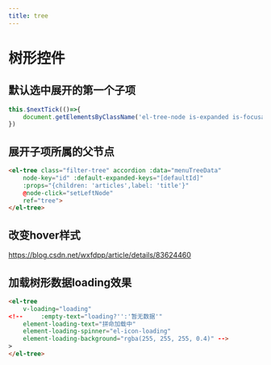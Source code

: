 ```yaml
--- 
title: tree 
---
```

# 树形控件
## 默认选中展开的第一个子项
``` js 
this.$nextTick(()=>{
    document.getElementsByClassName('el-tree-node is-expanded is-focusable')[1].click()
})
```
## 展开子项所属的父节点
``` html
<el-tree class="filter-tree" accordion :data="menuTreeData"
    node-key="id" :default-expanded-keys="[defaultId]"
    :props="{children: 'articles',label: 'title'}"
    @node-click="setLeftNode"
    ref="tree">
</el-tree>
```
## 改变hover样式 
https://blog.csdn.net/wxfdpp/article/details/83624460
## 加载树形数据loading效果
``` html
<el-tree
    v-loading="loading" 
<!--     :empty-text="loading?'':'暂无数据'"
    element-loading-text="拼命加载中"
    element-loading-spinner="el-icon-loading"
    element-loading-background="rgba(255, 255, 255, 0.4)" -->
>
</el-tree>
```
